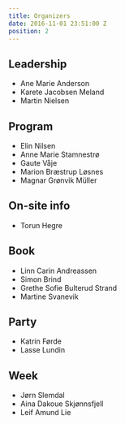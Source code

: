 ```yaml
---
title: Organizers
date: 2016-11-01 23:51:00 Z
position: 2
---
```


## Leadership

- Ane Marie Anderson
- Karete Jacobsen Meland
- Martin Nielsen

## Program

- Elin Nilsen
- Anne Marie Stamnestrø
- Gaute Våje
- Marion Bræstrup Løsnes
- Magnar Grønvik Müller

## On-site info

- Torun Hegre

## Book

- Linn Carin Andreassen
- Simon Brind
- Grethe Sofie Bulterud Strand
- Martine Svanevik

## Party

- Katrin Førde
- Lasse Lundin

## Week

- Jørn Slemdal
- Aina Dakoue Skjønnsfjell
- Leif Amund Lie

